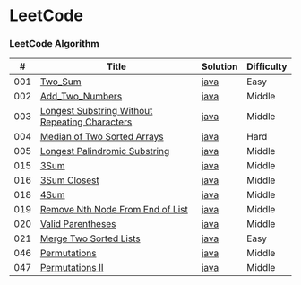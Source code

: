 
LeetCode
========

### LeetCode Algorithm


| # | Title | Solution | Difficulty |
|---| ----- | -------- | ---------- |
|001|[Two_Sum](https://github.com/gavingeng/leetcode_u/blob/master/src/two_sum/TwoSum.java) | [java](./src/two_sum/TwoSum.java)|Easy|
|002|[Add_Two_Numbers](https://github.com/gavingeng/leetcode_u/blob/master/src/add_two_numbers/AddTwoNumbers.java) | [java](./src/add_two_numbers/AddTwoNumbers.java)|Middle|
|003|[Longest Substring Without Repeating Characters](https://github.com/gavingeng/leetcode_u/blob/master/src/longest_substring_without_repeating_characters/LongestSubString.java) | [java](./src/longest_substring_without_repeating_characters/LongestSubString.java)|Middle|
|004|[Median of Two Sorted Arrays](https://github.com/gavingeng/leetcode_u/blob/master/src/median_of_two_sorted_arrays/MedianOfTwoSortedArrays.java) | [java](./src/median_of_two_sorted_arrays/MedianOfTwoSortedArrays.java)|Hard|
|005|[Longest Palindromic Substring](https://github.com/gavingeng/leetcode_u/blob/master/src/longest_palindromic_substring/LongestPalindromicSubstring.java) | [java](./src/longest_palindromic_substring/LongestPalindromicSubstring.java)|Middle|
|015|[3Sum](https://github.com/gavingeng/leetcode_u/blob/master/src/three_sum/ThreeSum.java) | [java](./src/three_sum/ThreeSum.java)|Middle|
|016|[3Sum Closest](https://github.com/gavingeng/leetcode_u/blob/master/src/three_sum_closest/ThreeSumClosest.java) | [java](./src/three_sum_closest/ThreeSumClosest.java)|Middle|
|018|[4Sum](https://github.com/gavingeng/leetcode_u/blob/master/src/four_sum/FourSum.java) | [java](./src/four_sum/FourSum.java)|Middle|
|019|[Remove Nth Node From End of List](https://leetcode-cn.com/problems/remove-nth-node-from-end-of-list/) | [java](./src/remove_nth_node_from_end_of_list/RemoveNthNodeFromEndofList.java)|Middle|
|020|[Valid Parentheses](https://leetcode-cn.com/problems/valid-parentheses/) | [java](./src/valid_parentheses/ValidParentheses.java)|Middle|
|021|[Merge Two Sorted Lists](https://github.com/gavingeng/leetcode_u/blob/master/src/merge_two_sorted_lists/MergeTwoSortedLists.java) | [java](./src/merge_two_sorted_lists/MergeTwoSortedLists.java)|Easy|
|046|[Permutations](https://github.com/gavingeng/leetcode_u/blob/master/src/permutations/Permutations.java) | [java](./src/permutations/Permutations.java)|Middle|
|047|[Permutations II](https://github.com/gavingeng/leetcode_u/blob/master/src/permutations_ii/PermutationsII.java) | [java](./src/permutations_ii/PermutationsII.java)|Middle|
